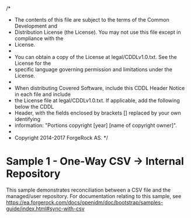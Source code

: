 /*
 * The contents of this file are subject to the terms of the Common Development and
 * Distribution License (the License). You may not use this file except in compliance with the
 * License.
 *
 * You can obtain a copy of the License at legal/CDDLv1.0.txt. See the License for the
 * specific language governing permission and limitations under the License.
 *
 * When distributing Covered Software, include this CDDL Header Notice in each file and include
 * the License file at legal/CDDLv1.0.txt. If applicable, add the following below the CDDL
 * Header, with the fields enclosed by brackets [] replaced by your own identifying
 * information: "Portions copyright [year] [name of copyright owner]".
 *
 * Copyright 2014-2017 ForgeRock AS.
 */

# Sample 1 - One-Way CSV -> Internal Repository

This sample demonstrates reconciliation between a CSV file and the managed/user
repository. For documentation relating to this sample, see
https://ea.forgerock.com/docs/openidm/doc/bootstrap/samples-guide/index.html#sync-with-csv 